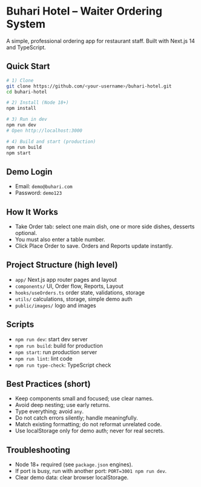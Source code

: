 # Buhari Hotel – Waiter Ordering System

A simple, professional ordering app for restaurant staff. Built with Next.js 14 and TypeScript.

## Quick Start

```bash
# 1) Clone
git clone https://github.com/<your-username>/buhari-hotel.git
cd buhari-hotel

# 2) Install (Node 18+)
npm install

# 3) Run in dev
npm run dev
# Open http://localhost:3000

# 4) Build and start (production)
npm run build
npm start
```

## Demo Login
- Email: `demo@buhari.com`
- Password: `demo123`

## How It Works
- Take Order tab: select one main dish, one or more side dishes, desserts optional.
- You must also enter a table number.
- Click Place Order to save. Orders and Reports update instantly.

## Project Structure (high level)
- `app/` Next.js app router pages and layout
- `components/` UI, Order flow, Reports, Layout
- `hooks/useOrders.ts` order state, validations, storage
- `utils/` calculations, storage, simple demo auth
- `public/images/` logo and images

## Scripts
- `npm run dev`: start dev server
- `npm run build`: build for production
- `npm start`: run production server
- `npm run lint`: lint code
- `npm run type-check`: TypeScript check

## Best Practices (short)
- Keep components small and focused; use clear names.
- Avoid deep nesting; use early returns.
- Type everything; avoid `any`.
- Do not catch errors silently; handle meaningfully.
- Match existing formatting; do not reformat unrelated code.
- Use localStorage only for demo auth; never for real secrets.

## Troubleshooting
- Node 18+ required (see `package.json` engines).
- If port is busy, run with another port: `PORT=3001 npm run dev`.
- Clear demo data: clear browser localStorage.


